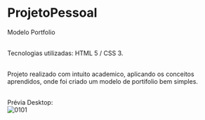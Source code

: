 # ProjetoPessoal <br>
Modelo Portfolio<br><br>

Tecnologias utilizadas: HTML 5 / CSS 3.<br><br>

Projeto realizado com intuito academico, aplicando os conceitos aprendidos, onde foi criado um modelo de portifolio bem simples.<br><br>

Prévia Desktop:<br>
![0101](https://user-images.githubusercontent.com/95112994/190185426-5d580625-6464-4012-af39-889fe7b6cd18.png)

